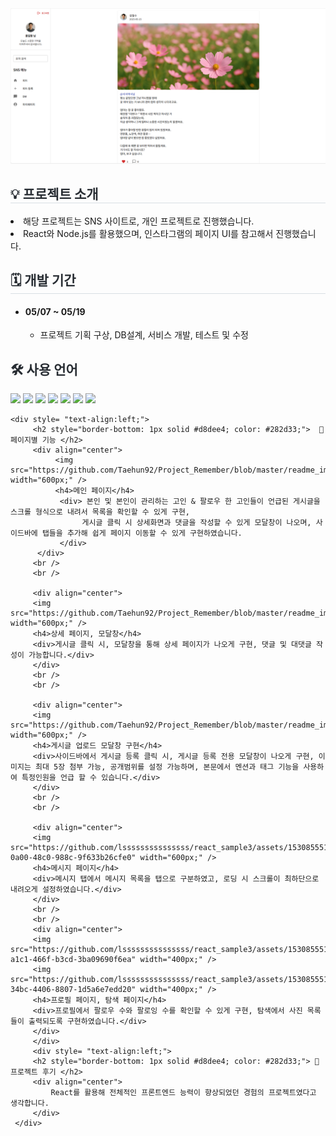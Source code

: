 <div align="center">
     <img src="https://github.com/Taehun92/Project_Remember/blob/master/readme_img/feedlist.PNG">
</div>
    
<div align="center">
    </div> 
<div style="font-weight: 700; font-size: 15px; text-align: center; color: #282d33;" align="center">  
    </div> 
<div style= "text-align:left;">
    <h2 style="border-bottom: 1px solid #d8dee4; color: #282d33;">💡 프로젝트 소개 </h2>
    <li>해당 프로젝트는 SNS 사이트로, 개인 프로젝트로 진행했습니다.</li>
    <li>React와 Node.js를 활용했으며, 인스타그램의 페이지 UI를 참고해서 진행했습니다.</li>
    </div>
    <div style= "text-align:left;">
    <h2 style="border-bottom: 1px solid #d8dee4; color: #282d33;"> 🗓 개발 기간 </h2>  
        <ul>
            <li> <h4>05/07 ~ 05/19</h4>
                <ul>
                    <li>프로젝트 기획 구상, DB설계, 서비스 개발, 테스트 및 수정</li>
                </ul>
            </li>
        </ul>
    </div>    
<div style= "text-align:left;"> 
    <div style="font-weight: 700; font-size: 15px; text-align: left; color: #282d33;">  </div> 
    </div>
    <div style= "text-align:left;">
<div style= "text-align:left;">
    <h2 style="color: #282d33;"> 🛠️ 사용 언어 </h2>
    <div style="margin: 0 auto; text-align: left;" align= "left">
            <img src="https://img.shields.io/badge/React-61DAFB?style=for-the-badge&logo=React&logoColor=white">
            <img src="https://img.shields.io/badge/Node.js-339933?style=for-the-badge&logo=Node.js&logoColor=white">
            <img src="https://img.shields.io/badge/express.js-000000?style=for-the-badge&logo=express&logoColor=white"/>
            <img src="https://img.shields.io/badge/MySQL-4479A1?style=for-the-badge&logo=MySQL&logoColor=white">
            <img src="https://img.shields.io/badge/HTML5-E34F26?style=for-the-badge&logo=HTML5&logoColor=white">
            <img src="https://img.shields.io/badge/CSS3-1572B6?style=for-the-badge&logo=CSS3&logoColor=white">
            <img src="https://img.shields.io/badge/Javascript-F7DF1E?style=for-the-badge&logo=Javascript&logoColor=white">
          </div>
    </div>         
         
    <div style= "text-align:left;">
         <h2 style="border-bottom: 1px solid #d8dee4; color: #282d33;">  📑 페이지별 기능 </h2>
         <div align="center">
              <img src="https://github.com/Taehun92/Project_Remember/blob/master/readme_img/feedlist.PNG" width="600px;" />
              <h4>메인 페이지</h4>
               <div> 본인 및 본인이 관리하는 고인 & 팔로우 한 고인들이 언급된 게시글을 스크롤 형식으로 내려서 목록을 확인할 수 있게 구현, 
                    게시글 클릭 시 상세화면과 댓글을 작성할 수 있게 모달창이 나오며, 사이드바에 탭들을 추가해 쉽게 페이지 이동할 수 있게 구현하였습니다.
               </div>
          </div>
         <br />
         <br />
         
         <div align="center">
         <img src="https://github.com/Taehun92/Project_Remember/blob/master/readme_img/feedDetail.PNG" width="600px;" />
         <h4>상세 페이지, 모달창</h4>
         <div>게시글 클릭 시, 모달창을 통해 상세 페이지가 나오게 구현, 댓글 및 대댓글 작성이 가능합니다.</div>
         </div>
         <br />
         <br />

         <div align="center">
         <img src="https://github.com/Taehun92/Project_Remember/blob/master/readme_img/addFeed.PNG" width="600px;" />
         <h4>게시글 업로드 모달창 구현</h4>
         <div>사이드바에서 게시글 등록 클릭 시, 게시글 등록 전용 모달창이 나오게 구현, 이미지는 최대 5장 첨부 가능, 공개범위를 설정 가능하며, 본문에서 멘션과 태그 기능을 사용하여 특정인원을 언급 할 수 있습니다.</div>
         </div>
         <br />
         <br />
         
         <div align="center">
         <img src="https://github.com/lsssssssssssssss/react_sample3/assets/153085551/3a6cc2ac-0a00-48c0-988c-9f633b26cfe0" width="600px;" />
         <h4>메시지 페이지</h4>
         <div>메시지 탭에서 메시지 목록을 탭으로 구분하였고, 로딩 시 스크롤이 최하단으로 내려오게 설정하였습니다.</div>
         </div>
         <br />
         <br />
         <div align="center">
         <img src="https://github.com/lsssssssssssssss/react_sample3/assets/153085551/cb87e383-a1c1-466f-b3cd-3ba09690f6ea" width="400px;" />
         <img src="https://github.com/lsssssssssssssss/react_sample3/assets/153085551/75bc5dc2-34bc-4406-8807-1d5a6e7edd20" width="400px;" />
         <h4>프로필 페이지, 탐색 페이지</h4>
         <div>프로필에서 팔로우 수와 팔로잉 수를 확인할 수 있게 구현, 탐색에서 사진 목록들이 출력되도록 구현하였습니다.</div>
         </div>
         </div>
         <div style= "text-align:left;">
         <h2 style="border-bottom: 1px solid #d8dee4; color: #282d33;"> 🎇 프로젝트 후기 </h2>   
         <div align="center">
             React를 활용해 전체적인 프론트엔드 능력이 향상되었던 경험의 프로젝트였다고 생각합니다. 
         </div>
     </div>      
